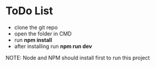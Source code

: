 
# ToDo List

- clone the git repo
- open the folder in CMD
- run **npm install**
- after installing run **npm run dev**

NOTE: Node and NPM should install first to run this project


